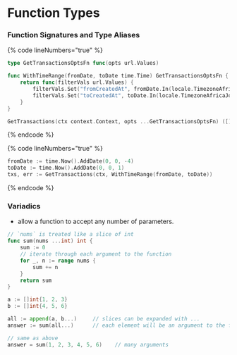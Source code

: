 # Function Types

### **Function Signatures and Type Aliases**

{% code lineNumbers="true" %}
```go
type GetTransactionsOptsFn func(opts url.Values)

func WithTimeRange(fromDate, toDate time.Time) GetTransactionsOptsFn {
	return func(filterVals url.Values) {
		filterVals.Set("fromCreatedAt", fromDate.In(locale.TimezoneAfricaJohannesburg).Format(time.RFC3339))
		filterVals.Set("toCreatedAt", toDate.In(locale.TimezoneAfricaJohannesburg).Format(time.RFC3339))
	}
}

GetTransactions(ctx context.Context, opts ...GetTransactionsOptsFn) ([]Transaction, error)
```
{% endcode %}

{% code lineNumbers="true" %}
```go
fromDate := time.Now().AddDate(0, 0, -4)
toDate := time.Now().AddDate(0, 0, 1)
txs, err := GetTransactions(ctx, WithTimeRange(fromDate, toDate))
```
{% endcode %}

### **Variadics**

* allow a function to accept any number of parameters.

```go
// `nums` is treated like a slice of int
func sum(nums ...int) int {
    sum := 0
    // iterate through each argument to the function
    for _, n := range nums {
        sum += n
    }
    return sum
}

a := []int{1, 2, 3}
b := []int{4, 5, 6}

all := append(a, b...)     // slices can be expanded with ...
answer := sum(all...)      // each element will be an argument to the function

// same as above
answer = sum(1, 2, 3, 4, 5, 6)    // many arguments
```

